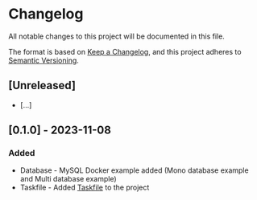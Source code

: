 # Changelog

All notable changes to this project will be documented in this file.

The format is based on [Keep a Changelog](https://keepachangelog.com/en/1.0.0/), and this project adheres to [Semantic Versioning](https://semver.org/spec/v2.0.0.html).

## [Unreleased]

- [...]

## [0.1.0] - 2023-11-08

### Added

- Database - MySQL Docker example added (Mono database example and Multi database example)
- Taskfile - Added [Taskfile](https://taskfile.dev/) to the project
